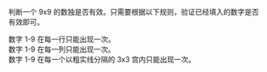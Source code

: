 判断一个 9x9 的数独是否有效。只需要根据以下规则，验证已经填入的数字是否有效即可。   

数字 1-9 在每一行只能出现一次。    
数字 1-9 在每一列只能出现一次。    
数字 1-9 在每一个以粗实线分隔的 3x3 宫内只能出现一次。    

